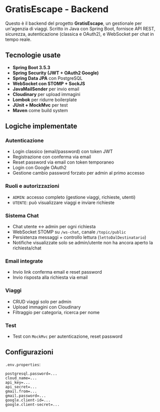 # GratisEscape - Backend

Questo è il backend del progetto **GratisEscape**, un gestionale per un'agenzia di viaggi. Scritto in Java con Spring Boot, fornisce API REST, sicurezza, autenticazione (classica e OAuth2), e WebSocket per chat in tempo reale.

##  Tecnologie usate

- **Spring Boot 3.5.3**
- **Spring Security (JWT + OAuth2 Google)**
- **Spring Data JPA** con PostgreSQL
- **WebSocket con STOMP + SockJS**
- **JavaMailSender** per invio email
- **Cloudinary** per upload immagini
- **Lombok** per ridurre boilerplate
- **JUnit + MockMvc** per test
- **Maven** come build system

##  Logiche implementate

###  Autenticazione
- Login classico (email/password) con token JWT
- Registrazione con conferma via email
- Reset password via email con token temporaneo
- Login con Google OAuth2
- Gestione cambio password forzato per admin al primo accesso

###  Ruoli e autorizzazioni
- `ADMIN`: accesso completo (gestione viaggi, richieste, utenti)
- `UTENTE`: può visualizzare viaggi e inviare richieste

###  Sistema Chat
- Chat utente ↔ admin per ogni richiesta
- WebSocket STOMP su `/ws-chat`, canale `/topic/public`
- Persistenza messaggi + controllo lettura (`lettoDalDestinatario`)
- Notifiche visualizzate solo se admin/utente non ha ancora aperto la richiesta/chat

###  Email integrate
- Invio link conferma email e reset password
- Invio risposta alla richiesta via email

###  Viaggi
- CRUD viaggi solo per admin
- Upload immagini con Cloudinary
- Filtraggio per categoria, ricerca per nome

###  Test
- Test con `MockMvc` per autenticazione, reset password

##  Configurazioni

`.env.properties`:
```properties
postgresql.password=...
cloud_name=...
api_key=...
api_secret=...
gmail.from=...
gmail.password=...
google.client-id=...
google.client-secret=...
